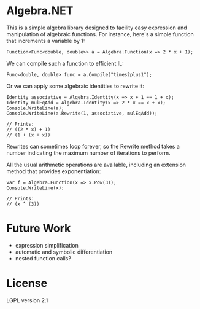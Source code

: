 # Algebra.NET

This is a simple algebra library designed to facility easy expression
and manipulation of algebraic functions. For instance, here's a simple
function that increments a variable by 1:

    Function<Func<double, double>> a = Algebra.Function(x => 2 * x + 1);

We can compile such a function to efficient IL:

    Func<double, double> func = a.Compile("times2plus1");

Or we can apply some algebraic identities to rewrite it:

    Identity associative = Algebra.Identity(x => x + 1 == 1 + x);
    Identity mulEqAdd = Algebra.Identity(x => 2 * x == x + x);
	Console.WriteLine(a);
	Console.WriteLine(a.Rewrite(1, associative, mulEqAdd));

	// Prints:
	// ((2 * x) + 1)
	// (1 + (x + x))

Rewrites can sometimes loop forever, so the Rewrite method takes a
number indicating the maximum number of iterations to perform.

All the usual arithmetic operations are available, including an
extension method that provides exponentiation:

    var f = Algebra.Function(x => x.Pow(3));
	Console.WriteLine(x);

	// Prints:
	// (x ^ (3))

# Future Work

 * expression simplification
 * automatic and symbolic differentiation
 * nested function calls?

# License

LGPL version 2.1